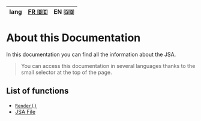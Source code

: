 | lang | [FR 🇧🇪](/docs/README.md) | EN 🇬🇧 |
|:----:|:-----:|:--------------------:|

# About this Documentation

In this documentation you can find all the information about the JSA.

> You can access this documentation in several languages thanks to the small selector at the top of the page.

## List of functions

* [`Render()`](/docs/render.en.md)
* [JSA File](/docs/file.en.md)
